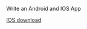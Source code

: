 Write an Android and IOS App

<a href="itms-services://?action=download-manifest&url=https://raw.githubusercontent.com/raspberrypisig/qrcode-rpi/master/approach2/manifest.plist">IOS download</a>
